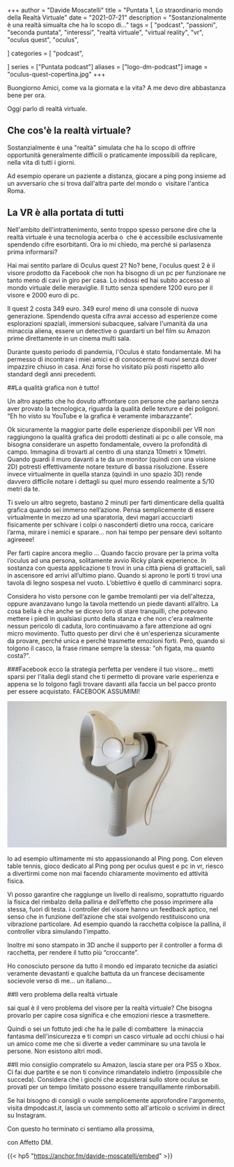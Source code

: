 +++
author = "Davide Moscatelli"
title = "Puntata 1, Lo straordinario mondo della Realtà Virtuale"
date = "2021-07-21"
description = "Sostanzionalmente è una realtà simualta che ha lo scopo di..."
tags = [
    "podcast",
    "passioni",
    "seconda puntata",
    "interessi",
    "realtà virtuale",
    "virtual reality",
    "vr",
    "oculus quest",
    "oculus",

]
categories = [
    "podcast",

]
series = ["Puntata podcast"]
aliases = ["logo-dm-podcast"]
image = "oculus-quest-copertina.jpg"
+++

Buongiorno Amici, come va la giornata e la vita?
A me devo dire abbastanza bene per ora.

Oggi parlo di realtà virtuale.
<!--more-->

## Che cos'è la realtà virtuale?

Sostanzialmente è una "realtà" simulata che ha lo scopo di offrire opportunità generalmente difficili o praticamente impossibili da replicare, nella vita di tutti i giorni.

Ad esempio operare un paziente a distanza, giocare a ping pong insieme ad un avversario che si trova dall'altra parte del mondo o  visitare l'antica Roma.

## La VR è alla portata di tutti

Nell'ambito dell'intrattenimento, sento troppo spesso persone dire che la realtà virtuale è una tecnologia acerba o  che è accessibile esclusivamente spendendo cifre esorbitanti.
Ora io mi chiedo, ma perché si parlasenza prima informarsi?

Hai mai sentito parlare di Oculus quest 2? No?
bene, l'oculus quest 2 è il visore prodotto da Facebook che non ha bisogno di un pc per funzionare ne tanto meno di cavi in giro per casa. Lo indossi ed hai subito accesso al mondo virtuale delle meraviglie. Il tutto senza spendere 1200 euro per il visore e 2000 euro di pc.

Il quest 2 costa 349 euro. 349 euro! meno di una console di nuova generazione.
Spendendo questa cifra avrai accesso ad esperienze come esplorazioni spaziali, immersioni subacquee, salvare l'umanità da una minaccia aliena, essere un detective o guardarti un bel film su Amazon prime direttamente in un cinema multi sala.

Durante questo periodo di pandemia, l'Oculus è stato fondamentale. Mi ha permesso di incontrare i miei amici e di conoscerne di nuovi senza dover impazzire chiuso in casa. Anzi forse ho visitato più posti rispetto allo standard degli anni precedenti.

##La qualità grafica non è tutto!

Un altro aspetto che ho dovuto affrontare con persone che parlano senza aver provato la tecnologica, riguarda la qualità delle texture e dei poligoni. “Eh ho visto su YouTube e la grafica è veramente imbarazzante”.

Ok sicuramente la maggior parte delle esperienze disponibili per VR non raggiungono la qualità grafica dei prodotti destinati ai pc o alle console, ma bisogna considerare un aspetto fondamentale, ovvero la profondità di campo.
Immagina di trovarti al centro di una stanza 10metri x 10metri. Quando guardi il muro davanti a te da un monitor (quindi con una visione 2D) potresti effettivamente notare texture di bassa risoluzione.
Essere invece virtualmente in quella stanza (quindi in uno spazio 3D) rende davvero difficile notare i dettagli su quel muro essendo realmente a 5/10 metri da te.

Ti svelo un altro segreto, bastano 2 minuti per farti dimenticare della qualità grafica quando sei immerso nell’azione. Pensa semplicemente di essere virtualmente in mezzo ad una sparatoria, devi magari accucciarti fisicamente per schivare i colpi o nasconderti dietro una rocca, caricare l’arma, mirare i nemici e sparare... non hai tempo per pensare devi soltanto agireeee!

Per farti capire ancora meglio … Quando faccio provare per la prima volta l’oculus ad una persona, solitamente avvio Ricky plank experience.
In sostanza con questa applicazione ti trovi in una città piena di grattacieli, sali in ascensore ed arrivi all’ultimo piano. Quando si aprono le porti ti trovi una tavola di legno sospesa nel vuoto. L’obiettivo è quello di camminarci sopra.

Considera ho visto persone con le gambe tremolanti per via dell'altezza, oppure avanzavano lungo la tavola mettendo un piede davanti all’altro. La cosa bella è che anche se dicevo loro di stare tranquilli, che potevano mettere i piedi in qualsiasi punto della stanza e che non c'era realmente nessun pericolo di caduta, loro continuavamo a fare attenzione ad ogni micro movimento. Tutto questo per dirvi che è un'esperienza sicuramente da provare, perché unica e perché trasmette emozioni forti.
Però, quando si tolgono il casco, la frase rimane sempre la stessa: "oh figata, ma quanto costa?".


###Facebook ecco la strategia perfetta per vendere il tuo visore... metti sparsi per l'italia degli stand che ti permetto di provare varie esperienza e appena se lo tolgono fagli trovare davanti alla faccia un bel pacco pronto per essere acquistato. FACEBOOK ASSUMIMI!

![Supporto per controller Oculus](supporto-ping-pong-oculus.jpg)

Io ad esempio ultimamente mi sto appassionando al Ping pong. Con eleven table tennis, gioco dedicato al Ping pong per oculus quest e pc in vr, riesco a divertirmi come non mai facendo chiaramente movimento ed attività fisica.

Vi posso garantire che raggiunge un livello di realismo, soprattutto riguardo la fisica del rimbalzo della pallina e dell’effetto che posso imprimere alla stessa, fuori di testa. i controller del visore hanno un feedback aptico, nel senso che in funzione dell’azione che stai svolgendo restituiscono una vibrazione particolare. Ad esempio quando la racchetta colpisce la pallina, il controller vibra simulando l'impatto.

Inoltre mi sono stampato in 3D anche il supporto per il controller a forma di racchetta, per rendere il tutto più “croccante”.

Ho conosciuto persone da tutto il mondo ed imparato tecniche da asiatici veramente devastanti e qualche battuta da un francese decisamente socievole verso di me… un italiano…

##Il vero problema della realtà virtuale

sai qual è il vero problema del visore per la realtà virtuale? Che bisogna provarlo per capire cosa significa e che emozioni riesce a trasmettere.

Quindi o sei un fottuto jedi che ha le palle di combattere  la minaccia fantasma dell'insicurezza e ti compri un casco virtuale ad occhi chiusi o hai un amico come me che si diverte a veder camminare su una tavola le persone. Non esistono altri modi.

##Il mio consiglio
compratelo su Amazon, lascia stare per ora PS5 o Xbox.  Ci fai due partite e se non ti convince rimandatelo indietro (impossibile che succeda). Considera che i giochi che acquisterai sullo store oculus se provati per un tempo limitato possono essere tranquillamente rimborsabili.

Se hai bisogno di consigli o vuole semplicemente approfondire l'argomento, visita dmpodcast.it, lascia un commento sotto all'articolo o scrivimi in direct su Instagram.


Con questo ho terminato ci sentiamo alla prossima,

con Affetto DM.

{{< hp5 "https://anchor.fm/davide-moscatelli/embed" >}}
